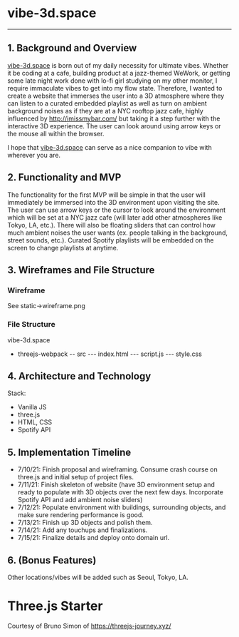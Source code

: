 # vibe-3d.space
----------------------------------------------
## 1. Background and Overview
[vibe-3d.space](https:vibe-3d.space) is born out of my daily necessity for ultimate vibes. Whether it be coding at a cafe, building product at a jazz-themed WeWork, or getting some late night work done with lo-fi girl studying on my other monitor, I require immaculate vibes to get into my flow state. Therefore, I wanted to create a website that immerses the user into a 3D atmosphere where they can listen to a curated embedded playlist as well as turn on ambient background noises as if they are at a NYC rooftop jazz cafe, highly influenced by http://imissmybar.com/ but taking it a step further with the interactive 3D experience. The user can look around using arrow keys or the mouse all within the browser. 

I hope that [vibe-3d.space](https:vibe-3d.space) can serve as a nice companion to vibe with wherever you are.
## 2. Functionality and MVP
The functionality for the first MVP will be simple in that the user will immediately be immersed into the 3D environment upon visiting the site. The user can use arrow keys or the cursor to look around the environment which will be set at a NYC jazz cafe (will later add other atmospheres like Tokyo, LA, etc.). There will also be floating sliders that can control how much ambient noises the user wants (ex. people talking in the background, street sounds, etc.). Curated Spotify playlists will be embedded on the screen to change playlists at anytime.
## 3. Wireframes and File Structure
### Wireframe
See static->wireframe.png
### File Structure
vibe-3d.space
- threejs-webpack
-- src
--- index.html
--- script.js
--- style.css

## 4. Architecture and Technology
Stack: 
- Vanilla JS
- three.js
- HTML, CSS
- Spotify API

## 5. Implementation Timeline
- 7/10/21: Finish proposal and wireframing. Consume crash course on three.js and initial setup of project files.
- 7/11/21: Finish skeleton of website (have 3D environment setup and ready to populate with 3D objects over the next few days. Incorporate Spotify API and add ambient noise sliders)
- 7/12/21: Populate environment with buildings, surrounding objects, and make sure rendering performance is good.
- 7/13/21: Finish up 3D objects and polish them.
- 7/14/21: Add any touchups and finalizations.
- 7/15/21: Finalize details and deploy onto domain url.
## 6. (Bonus Features)
Other locations/vibes will be added such as Seoul, Tokyo, LA.

# Three.js Starter
Courtesy of Bruno Simon of https://threejs-journey.xyz/


